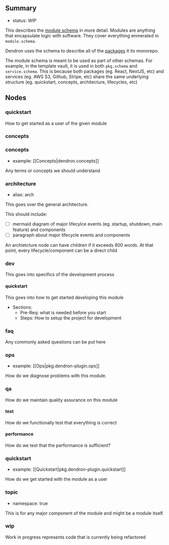 
## Summary
- status: WIP

This describes the [module schema](module.schema.yml) in more detail. Modules are anything that encapsulate logic with software. They cover everything enmerated in `module.schema`. 

Dendron uses the schema to describe all of the [packages](https://wiki.dendron.so/notes/32cdd4aa-d9f6-4582-8d0c-07f64a00299b.html#summary) it its monorepo. 

The module schema is meant to be used as part of other schemas. For example, in the template vault, it is used in both `pkg.schema` and `service.schema`. This is because both packages (eg. React, NextJS, etc) and services (eg. AWS S3, Github, Stripe, etc) share the same underlying structure (eg. quickstart, concepts, architecture, lifecycles, etc)

## Nodes

### quickstart

How to get started as a user of the given module

### concepts

### concepts
- example: [[Concepts|dendron.concepts]]

Any terms or concepts we should understand

### architecture
- alias: arch

This goes over the general architecture.

This should include:
- [ ] mermaid diagram of major lifecylce events (eg. startup, shutdown, main feature) and components
- [ ] paragraph about major lifecycle events and components

An archietcture node can have children if it exceeds 800 words. At that point, every lifecycle/component can be a direct child 

### dev

This goes into specifics of the development process

#### quickstart

This goes into how to get started developing this module

- Sections:
  - Pre-Req: what is needed before you start
  - Steps: How to setup the project for development

### faq

Any commonly asked questions can be put here

### ops
- example: [[Ops|pkg.dendron-plugin.ops]]

How do we diagnose problems with this module.

### qa

How do we maintain quality assurance on this module

#### test

How do we functionally test that everything is correct

#### performance

How do we test that the performance is sufficient?

### quickstart
- example: [[Quickstart|pkg.dendron-plugin.quickstart]]

How do we get started with the module as a user

### topic
- namespace: true

This is for any major component of the module and might be a module itself.

### wip

Work in progress represents code that is currently being refactored